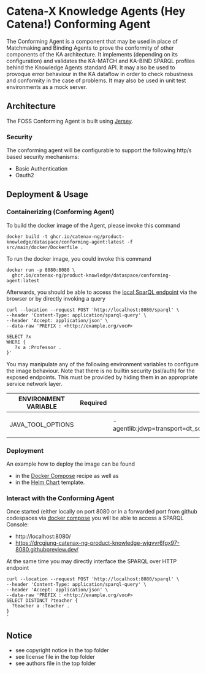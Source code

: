 # Catena-X Knowledge Agents (Hey Catena!) Conforming Agent

The Conforming Agent is a component that may be used in place of Matchmaking and Binding Agents to prove the conformity of other components of the KA architecture.
It implements (depending on its configuration) and validates the KA-MATCH and KA-BIND SPARQL profiles behind the Knowledge Agents standard API.
It may also be used to provoque error behaviour in the KA dataflow in order to check robustness and conformity in the case of problems.
It may also be used in unit test environments as a mock server.

## Architecture

The FOSS Conforming Agent is built using [Jersey]().

### Security

The conforming agent will be configurable to support the following http/s based security mechanisms:
- Basic Authentication
- Oauth2

## Deployment & Usage

### Containerizing (Conforming Agent)

To build the docker image of the Agent, please invoke this command

```console
docker build -t ghcr.io/catenax-ng/product-knowledge/dataspace/conforming-agent:latest -f src/main/docker/Dockerfile .
```

To run the docker image, you could invoke this command

```console
docker run -p 8080:8080 \
  ghcr.io/catenax-ng/product-knowledge/dataspace/conforming-agent:latest
````

Afterwards, you should be able to access the [local SparQL endpoint](http://localhost:8080/) via
the browser or by directly invoking a query

```console
curl --location --request POST 'http://localhost:8080/sparql' \
--header 'Content-Type: application/sparql-query' \
--header 'Accept: application/json' \
--data-raw 'PREFIX : <http://example.org/voc#>

SELECT ?x
WHERE {
   ?x a :Professor .
}'
```

You may manipulate any of the following environment variables to configure the image behaviour.
Note that there is no builtin security (ssl/auth) for the exposed endpoints.
This must be provided by hiding them in an appropriate service network layer.

| ENVIRONMENT VARIABLE        | Required  | Example                                                                | Description                          | List |
|---	                        |---	      |---	                                                                   |---                                   | ---  |
| JAVA_TOOL_OPTIONS           |           | -agentlib:jdwp=transport=dt_socket,server=y,suspend=n,address=*:8090   | JMV (Debugging option)               | X    | 

### Deployment

An example how to deploy the image can be found 
* in the [Docker Compose](../../../infrastructure/docker-compose.yml) recipe as well as 
* in the [Helm Chart](../../../infrastructure/templates/core-provider.yaml) template.

### Interact with the Conforming Agent

Once started (either locally on port 8080 or in a forwarded port from github codespaces via [docker compose](../../../infrastructure/README.md) you will be able 
to access a SPARQL Console:

- http://localhost:8080/
- https://drcgjung-catenax-ng-product-knowledge-wjgvvr6fgx97-8080.githubpreview.dev/

At the same time you may directly interface the SPARQL over HTTP endpoint

```console
curl --location --request POST 'http://localhost:8080/sparql' \
--header 'Content-Type: application/sparql-query' \
--header 'Accept: application/json' \
--data-raw 'PREFIX : <http://example.org/voc#>
SELECT DISTINCT ?teacher {
  ?teacher a :Teacher .
}
'
```

## Notice

* see copyright notice in the top folder
* see license file in the top folder
* see authors file in the top folder






